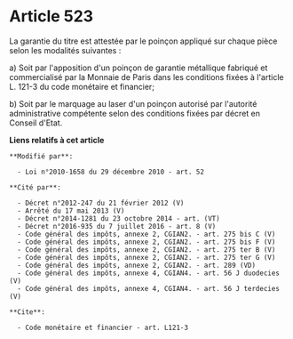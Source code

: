 # Article 523

La garantie du titre est attestée par le poinçon appliqué sur chaque pièce selon les modalités suivantes : 

a) Soit par l'apposition d'un poinçon de garantie métallique fabriqué et commercialisé par la Monnaie de Paris dans les
conditions fixées à l'article L. 121-3 du code monétaire et financier; 

b) Soit par le marquage au laser d'un poinçon autorisé par l'autorité administrative compétente selon des conditions fixées
par décret en Conseil d'Etat.

**Liens relatifs à cet article**

	**Modifié par**:

	  - Loi n°2010-1658 du 29 décembre 2010 - art. 52

	**Cité par**:

	  - Décret n°2012-247 du 21 février 2012 (V)
	  - Arrêté du 17 mai 2013 (V)
	  - Décret n°2014-1281 du 23 octobre 2014 - art. (VT)
	  - Décret n°2016-935 du 7 juillet 2016 - art. 8 (V)
	  - Code général des impôts, annexe 2, CGIAN2. - art. 275 bis C (V)
	  - Code général des impôts, annexe 2, CGIAN2. - art. 275 bis F (V)
	  - Code général des impôts, annexe 2, CGIAN2. - art. 275 ter B (V)
	  - Code général des impôts, annexe 2, CGIAN2. - art. 275 ter G (V)
	  - Code général des impôts, annexe 2, CGIAN2. - art. 289 (VD)
	  - Code général des impôts, annexe 4, CGIAN4. - art. 56 J duodecies (V)
	  - Code général des impôts, annexe 4, CGIAN4. - art. 56 J terdecies (V)

	**Cite**:

	  - Code monétaire et financier - art. L121-3

